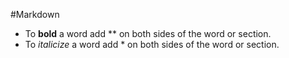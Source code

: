 #Markdown
* To **bold** a word add \** on both sides of the word or section.
* To *italicize* a word add \* on both sides of the word or section.

